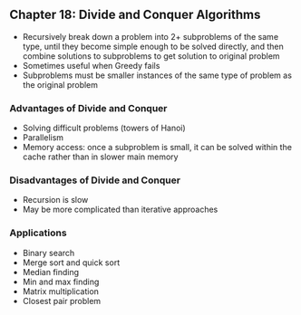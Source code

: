 ## Chapter 18: Divide and Conquer Algorithms
* Recursively break down a problem into 2+ subproblems of the same type, until they become simple enough to be solved directly, and then combine solutions to subproblems to get solution to original problem
* Sometimes useful when Greedy fails
* Subproblems must be smaller instances of the same type of problem as the original problem

### Advantages of Divide and Conquer
* Solving difficult problems (towers of Hanoi)
* Parallelism
* Memory access: once a subproblem is small, it can be solved within the cache rather than in slower main memory

### Disadvantages of Divide and Conquer
* Recursion is slow
* May be more complicated than iterative approaches

### Applications
* Binary search
* Merge sort and quick sort
* Median finding
* Min and max finding
* Matrix multiplication
* Closest pair problem
